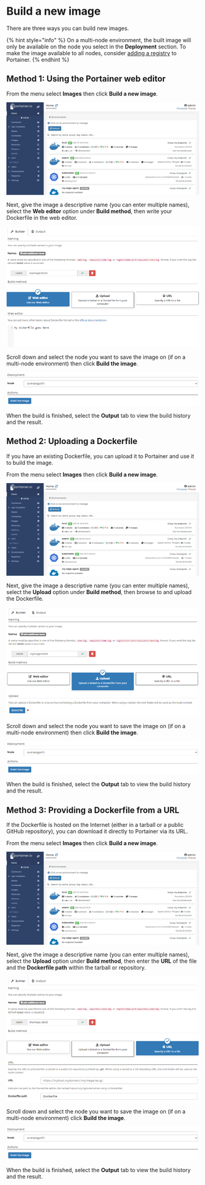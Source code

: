 # Build a new image

There are three ways you can build new images.

{% hint style="info" %}
On a multi-node environment, the built image will only be available on the node you select in the **Deployment** section. To make the image available to all nodes, consider [adding a registry](../../../admin/registries/add/) to Portainer.
{% endhint %}

## Method 1: Using the Portainer web editor

From the menu select **Images** then click **Build a new image**.

![](../../../.gitbook/assets/2.9-images-build-1.gif)

Next, give the image a descriptive name \(you can enter multiple names\), select the **Web editor** option under **Build method**, then write your Dockerfile in the web editor.

![](../../../.gitbook/assets/images-build-2.png)

Scroll down and select the node you want to save the image on \(if on a multi-node environment\) then click **Build the image**.

![](../../../.gitbook/assets/images-build-3.png)

When the build is finished, select the **Output** tab to view the build history and the result.

## Method 2: Uploading a Dockerfile

If you have an existing Dockerfile, you can upload it to Portainer and use it to build the image.

From the menu select **Images** then click **Build a new image**.

![](../../../.gitbook/assets/2.9-images-build-1.gif)

Next, give the image a descriptive name \(you can enter multiple names\), select the **Upload** option under **Build method**, then browse to and upload the Dockerfile.

![](../../../.gitbook/assets/images-build-4.png)

Scroll down and select the node you want to save the image on \(if on a multi-node environment\) then click **Build the image**.

![](../../../.gitbook/assets/images-build-3.png)

When the build is finished, select the **Output** tab to view the build history and the result.

## Method 3: Providing a Dockerfile from a URL

If the Dockerfile is hosted on the Internet \(either in a tarball or a public GitHub repository\), you can download it directly to Portainer via its URL.

From the menu select **Images** then click **Build a new image**.

![](../../../.gitbook/assets/2.9-images-build-1.gif)

Next, give the image a descriptive name \(you can enter multiple names\), select the **Upload** option under **Build method**, then enter the **URL** of the file and the **Dockerfile path** within the tarball or repository.

![](../../../.gitbook/assets/images-build-5.png)

Scroll down and select the node you want to save the image on \(if on a multi-node environment\) click **Build the image**.

![](../../../.gitbook/assets/images-build-3.png)

When the build is finished, select the **Output** tab to view the build history and the result.

